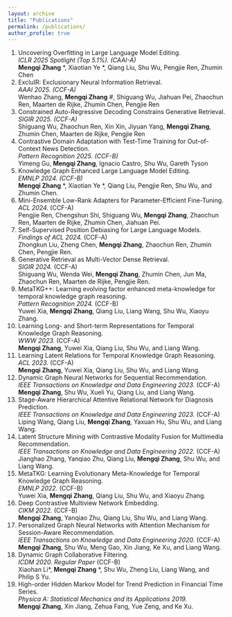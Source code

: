 ```yaml
---
layout: archive
title: "Publications"
permalink: /publications/
author_profile: true
---
```


1. Uncovering Overfitting in Large Language Model Editing.<br>
   *ICLR 2025 Spotlight (Top 5.1%). (CAAI-A)* <br>
   **Mengqi Zhang** *, Xiaotian Ye *, Qiang Liu, Shu Wu, Pengjie Ren, Zhumin Chen
2. ExcluIR: Exclusionary Neural Information Retrieval.<br>
   *AAAI 2025. (CCF-A)* <br>
   Wenhao Zhang, **Mengqi Zhang** #, Shiguang Wu, Jiahuan Pei, Zhaochun Ren, Maarten de Rijke, Zhumin Chen, Pengjie Ren
3. Constrained Auto-Regressive Decoding Constrains Generative Retrieval. <br>
   *SIGIR 2025. (CCF-A)* <br>
   Shiguang Wu, Zhaochun Ren, Xin Xin, Jiyuan Yang, **Mengqi Zhang**, Zhumin Chen, Maarten de Rijke, Pengjie Ren
4. Contrastive Domain Adaptation with Test-Time Training for Out-of-Context News Detection. <br>
   *Pattern Recognition 2025. (CCF-B)* <br>
   Yimeng Gu, **Mengqi Zhang**, Ignacio Castro, Shu Wu, Gareth Tyson
5. Knowledge Graph Enhanced Large Language Model Editing.<br>
   *EMNLP 2024. (CCF-B)* <br>
   **Mengqi Zhang** *, Xiaotian Ye *, Qiang Liu, Pengjie Ren, Shu Wu, and Zhumin Chen.
6. Mini-Ensemble Low-Rank Adapters for Parameter-Efficient Fine-Tuning.<br>
   *ACL 2024.* (CCF-A) <br>
   Pengjie Ren, Chengshun Shi, Shiguang Wu, **Mengqi Zhang**, Zhaochun Ren, Maarten de Rijke, Zhumin Chen, Jiahuan Pei.
7. Self-Supervised Position Debiasing for Large Language Models.<br>
   *Findings of ACL 2024.* (CCF-A) <br>
   Zhongkun Liu, Zheng Chen, **Mengqi Zhang**, Zhaochun Ren, Zhumin Chen, Pengjie Ren.
8. Generative Retrieval as Multi-Vector Dense Retrieval.<br>
   *SIGIR 2024.* (CCF-A) <br>
   Shiguang Wu, Wenda Wei, **Mengqi Zhang**, Zhumin Chen, Jun Ma, Zhaochun Ren, Maarten de Rijke, Pengjie Ren.
9. MetaTKG++: Learning evolving factor enhanced meta-knowledge for temporal knowledge graph reasoning.<br>
   *Pattern Recognition 2024.* (CCF-B) <br>
   Yuwei Xia, **Mengqi Zhang**, Qiang Liu, Liang Wang, Shu Wu, Xiaoyu Zhang.
10. Learning Long- and Short-term Representations for Temporal Knowledge Graph Reasoning.<br>
    *WWW 2023.* (CCF-A) <br>
    **Mengqi Zhang**, Yuwei Xia, Qiang Liu, Shu Wu, and Liang Wang.
11. Learning Latent Relations for Temporal Knowledge Graph Reasoning.<br>
    *ACL 2023.* (CCF-A) <br>
    **Mengqi Zhang**, Yuwei Xia, Qiang Liu, Shu Wu, and Liang Wang. 
12. Dynamic Graph Neural Networks for Sequential Recommendation.<br>
    *IEEE Transactions on Knowledge and Data Engineering 2023.* (CCF-A)<br>
    **Mengqi Zhang**, Shu Wu, Xueli Yu, Qiang Liu, and Liang Wang.
13. Stage-Aware Hierarchical Attentive Relational Network for Diagnosis Prediction. <br>
    *IEEE Transactions on Knowledge and Data Engineering 2023.* (CCF-A)<br>
    Liping Wang, Qiang Liu, **Mengqi Zhang**, Yaxuan Hu, Shu Wu, and Liang Wang.
14. Latent Structure Mining with Contrastive Modality Fusion for Multimedia Recommendation. <br>
    *IEEE Transactions on Knowledge and Data Engineering 2022.* (CCF-A)<br>
    Jianghao Zhang, Yanqiao Zhu, Qiang Liu, **Mengqi Zhang**, Shu Wu, and Liang Wang.
15. MetaTKG: Learning Evolutionary Meta-Knowledge for Temporal Knowledge Graph Reasoning.<br>
    *EMNLP 2022.* (CCF-B)<br>
    Yuwei Xia, **Mengqi Zhang**, Qiang Liu, Shu Wu, and Xiaoyu Zhang.
16. Deep Contrastive Multiview Network Embedding.<br> 
    *CIKM 2022.* (CCF-B)<br>
    **Mengqi Zhang**, Yanqiao Zhu, Qiang Liu, Shu Wu, and Liang Wang.
17. Personalized Graph Neural Networks with Attention Mechanism for Session-Aware Recommendation.<br>
    *IEEE Transactions on Knowledge and Data Engineering 2020.* (CCF-A)<br>
    **Mengqi Zhang**, Shu Wu, Meng Gao, Xin Jiang, Ke Xu, and Liang Wang.
18. Dynamic Graph Collaborative Filtering.<br>
    *ICDM 2020. Regular Paper* (CCF-B)<br>
    Xiaohan Li*, **Mengqi Zhang** *, Shu Wu, Zheng Liu, Liang Wang, and Philip S Yu.
19. High-order Hidden Markov Model for Trend Prediction in Financial Time Series.<br>
    *Physica A: Statistical Mechanics and its Applications 2019.* <br>
    **Mengqi Zhang**, Xin Jiang, Zehua Fang, Yue Zeng, and Ke Xu.

